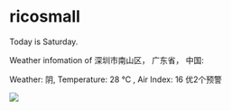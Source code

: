 # ricosmall

Today is Saturday.

Weather infomation of 深圳市南山区， 广东省， 中国: 

Weather: 阴, Temperature: 28 ℃ , Air Index: 16 优2个预警

<img src="https://github-readme-stats.vercel.app/api?username=ricosmall&show_icons=true" />
